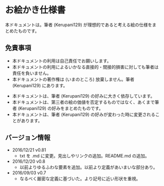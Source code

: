 # お絵かき仕様書
本ドキュメントは。筆者 (Kerupani129) が理想的であると考える絵の仕様をまとめたものです。  

## 免責事項

- 本ドキュメントの利用は自己責任でお願いします。
- 本ドキュメントの利用によるいかなる直接的・間接的損害に対しても筆者は責任を負いません。
- 本ドキュメントの著作権は (いまのところ) 放棄しません。筆者 (Kerupani129) にあります。

<!-- dummy comment line for breaking list -->

- 本ドキュメントは、筆者 (Kerupani129) の好みに大きく依存しています。
- 本ドキュメントは、第三者の絵の価値を否定するものではなく、あくまで筆者 (Kerupani129) の好みをまとめたものです。
- 本ドキュメントは、筆者 (Kerupani129) の好みが変わった時に変更されることがあります。

## バージョン情報
- 2016/12/21 v0.81
  - txt を .md に変更。見出しやリンクの追加。README.md の追加。
- 2016/12/20 v0.8
  - 以前よりゆるふわな要素を追加。以前より定義があいまいな部分あり。
- 2016/09/03 v0.7
  - なるべく厳密な定義に基づいた。より記号に近い形状を重視。
